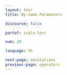 ```yaml
---
layout: tour
title: By-name Parameters

discourse: false

partof: scala-tour

num: 29

language: th

next-page: annotations
previous-page: operators
---
```

